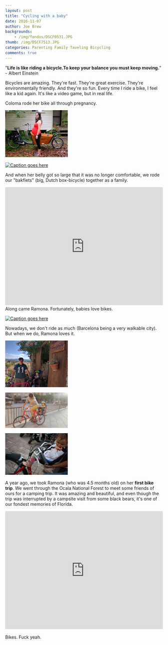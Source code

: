 ```yaml
---
layout: post
title: "Cycling with a baby"
date: 2016-11-07
author: Joe Brew
backgrounds:
    - /img/fondos/DSCF0531.JPG
thumb: /img/DSCF7513.JPG
categories: Parenting Family Taveling Bicycling
comments: true
---
```


"**Life is like riding a bicycle.To keep your balance you must keep moving.**" - Albert Einstein

Bicycles are amazing. They're fast. They're great exercise. They're environmentally friendly. And they're so fun. Every time I ride a bike, I feel like a kid again. It's like a video game, but in real life.

Coloma rode her bike all through pregnancy.

<a href="/img/bike/DSCF6110 34weeks.JPG"> <img border="0" alt="Caption goes here" src = "/img/bike/DSCF6110 34weeks.JPG" width = "200"></a>

<a href="/img/bike/ belly.JPG"> <img border="0" alt="Caption goes here" src = "/img/bike/ belly.JPG" width = "200"></a>

And when her belly got so large that it was no longer comfortable, we rode our "bakfiets" (big, Dutch box-bicycle) together as a family.

<iframe width="100%" height="377" src="https://www.youtube.com/embed/zkkC-2Akv90" frameborder="0" allowfullscreen></iframe>
<br>
Along came Ramona. Fortunately, babies love bikes.

<a href="/img/bike/fast_bike_set_up.gif"> <img border="0" alt="Caption goes here" src = "/img/bike/fast_bike_set_up.gif" width = "200"></a>

Nowadays, we don't ride as much (Barcelona being a very walkable city). But when we do, Ramona loves it.

<a href="/img/bike/IMG_20160731_125143.jpg"> <img border="0" alt="Caption goes here" src = "/img/bike/IMG_20160731_125143.jpg" width = "200"></a>

<a href="/img/bike/20160730_194631.jpg"> <img border="0" alt="Caption goes here" src = "/img/bike/20160730_194631.jpg" width = "200"></a>

<a href="/img/bike/IMG_6004.JPG"> <img border="0" alt="Caption goes here" src = "/img/bike/IMG_6004.JPG" width = "200"></a>

A year ago, we took Ramona (who was 4.5 months old) on her **first bike trip**. We went through the Ocala National Forest to meet some friends of ours for a camping trip. It was amazing and beautiful, and even though the trip was interrupted by a campsite visit from some black bears, it's one of our fondest memories of Florida.

<iframe width="100%" height="377" src="https://www.youtube.com/embed/MCjDq3XKo4s" frameborder="0" allowfullscreen></iframe>

Bikes. Fuck yeah.
